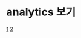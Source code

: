 # analytics 보기
[1](https://analytics.google.com/analytics/web/?authuser=0#/p406109576/reports/intelligenthome?params=_u..nav%3Dmaui)
[2](https://analytics.google.com/analytics/web/?authuser=0#/provision/create)